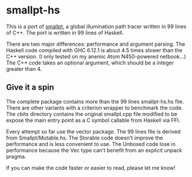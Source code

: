 smallpt-hs
==========

This is a port of [smallpt](http://www.kevinbeason.com/smallpt/), a global
illumination path tracer written in 99 lines of C++. The port is written in
99 lines of Haskell.

There are two major differences: performance and argument parsing. The Haskell
code compiled with GHC 6.12.1 is about 4.5 times slower than the C++ version.
(I only tested on my anemic Atom N450-powered netbook...) The C++ code takes an
optional argument, which should be a integer greater than 4.

Give it a spin
--------------

The complete package contains more than the 99 lines smallpt-hs.hs file. There
are other variants with a criterion wrapper to benchmark the code. The cbits
directory contains the original smallpt.cpp file modified to be expose the main
entry point as a C symbol callable from Haskell via FFI.

Every attempt so far use the vector package. The 99 lines file is derived from
Smallpt/Mutable.hs. The Storable code doesn't improve the performance and is
less convenient to use. The Unboxed code lose in performance because the Vec
type can't benefit from an explicit unpack pragma.

If you can make the code faster or easier to read, please let me know!
